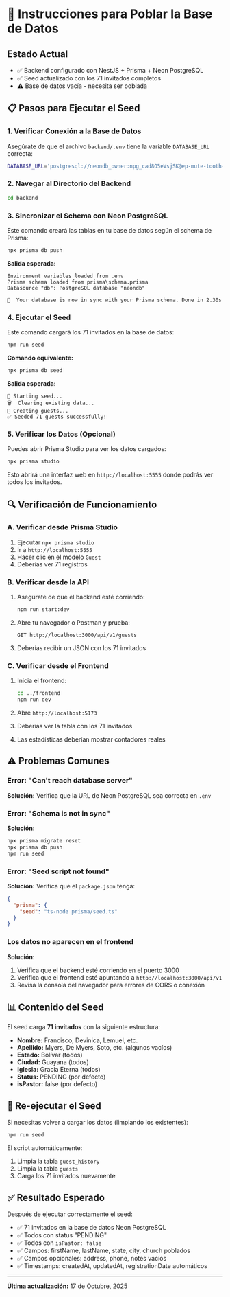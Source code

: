 # 🌱 Instrucciones para Poblar la Base de Datos

## Estado Actual

- ✅ Backend configurado con NestJS + Prisma + Neon PostgreSQL
- ✅ Seed actualizado con los 71 invitados completos
- ⚠️ Base de datos vacía - necesita ser poblada

## 📋 Pasos para Ejecutar el Seed

### 1. Verificar Conexión a la Base de Datos

Asegúrate de que el archivo `backend/.env` tiene la variable `DATABASE_URL` correcta:

```bash
DATABASE_URL='postgresql://neondb_owner:npg_cad8O5eVsjSK@ep-mute-tooth-ad7h2ejb-pooler.c-2.us-east-1.aws.neon.tech/neondb?sslmode=require&channel_binding=require'
```

### 2. Navegar al Directorio del Backend

```bash
cd backend
```

### 3. Sincronizar el Schema con Neon PostgreSQL

Este comando creará las tablas en tu base de datos según el schema de Prisma:

```bash
npx prisma db push
```

**Salida esperada:**
```
Environment variables loaded from .env
Prisma schema loaded from prisma\schema.prisma
Datasource "db": PostgreSQL database "neondb"

🚀  Your database is now in sync with your Prisma schema. Done in 2.30s
```

### 4. Ejecutar el Seed

Este comando cargará los 71 invitados en la base de datos:

```bash
npm run seed
```

**Comando equivalente:**
```bash
npx prisma db seed
```

**Salida esperada:**
```
🌱 Starting seed...
🗑️  Clearing existing data...
📝 Creating guests...
✅ Seeded 71 guests successfully!
```

### 5. Verificar los Datos (Opcional)

Puedes abrir Prisma Studio para ver los datos cargados:

```bash
npx prisma studio
```

Esto abrirá una interfaz web en `http://localhost:5555` donde podrás ver todos los invitados.

## 🔍 Verificación de Funcionamiento

### A. Verificar desde Prisma Studio

1. Ejecutar `npx prisma studio`
2. Ir a `http://localhost:5555`
3. Hacer clic en el modelo `Guest`
4. Deberías ver 71 registros

### B. Verificar desde la API

1. Asegúrate de que el backend esté corriendo:
   ```bash
   npm run start:dev
   ```

2. Abre tu navegador o Postman y prueba:
   ```
   GET http://localhost:3000/api/v1/guests
   ```

3. Deberías recibir un JSON con los 71 invitados

### C. Verificar desde el Frontend

1. Inicia el frontend:
   ```bash
   cd ../frontend
   npm run dev
   ```

2. Abre `http://localhost:5173`
3. Deberías ver la tabla con los 71 invitados
4. Las estadísticas deberían mostrar contadores reales

## ⚠️ Problemas Comunes

### Error: "Can't reach database server"

**Solución:** Verifica que la URL de Neon PostgreSQL sea correcta en `.env`

### Error: "Schema is not in sync"

**Solución:** 
```bash
npx prisma migrate reset
npx prisma db push
npm run seed
```

### Error: "Seed script not found"

**Solución:** Verifica que el `package.json` tenga:
```json
{
  "prisma": {
    "seed": "ts-node prisma/seed.ts"
  }
}
```

### Los datos no aparecen en el frontend

**Solución:**
1. Verifica que el backend esté corriendo en el puerto 3000
2. Verifica que el frontend esté apuntando a `http://localhost:3000/api/v1`
3. Revisa la consola del navegador para errores de CORS o conexión

## 📊 Contenido del Seed

El seed carga **71 invitados** con la siguiente estructura:

- **Nombre:** Francisco, Devinica, Lemuel, etc.
- **Apellido:** Myers, De Myers, Soto, etc. (algunos vacíos)
- **Estado:** Bolívar (todos)
- **Ciudad:** Guayana (todos)
- **Iglesia:** Gracia Eterna (todos)
- **Status:** PENDING (por defecto)
- **isPastor:** false (por defecto)

## 🔄 Re-ejecutar el Seed

Si necesitas volver a cargar los datos (limpiando los existentes):

```bash
npm run seed
```

El script automáticamente:
1. Limpia la tabla `guest_history`
2. Limpia la tabla `guests`
3. Carga los 71 invitados nuevamente

## ✅ Resultado Esperado

Después de ejecutar correctamente el seed:

- ✅ 71 invitados en la base de datos Neon PostgreSQL
- ✅ Todos con status "PENDING"
- ✅ Todos con `isPastor: false`
- ✅ Campos: firstName, lastName, state, city, church poblados
- ✅ Campos opcionales: address, phone, notes vacíos
- ✅ Timestamps: createdAt, updatedAt, registrationDate automáticos

---

**Última actualización:** 17 de Octubre, 2025
